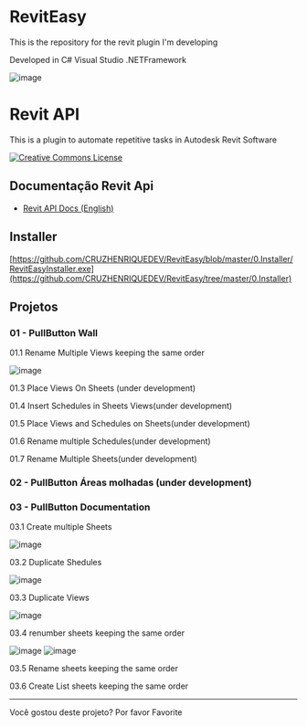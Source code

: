# RevitEasy
This is the repository for the revit plugin I'm developing

Developed in C#
Visual Studio
.NETFramework

![image](https://github.com/CRUZHENRIQUEDEV/RevitEasy/assets/143232644/7215792b-8268-477b-ba39-a9923e7bf409)


# Revit API
This is a plugin to automate repetitive tasks in Autodesk Revit Software

<a rel="license" href="https://creativecommons.org/licenses/by-nc-sa/4.0/deed.pt"><img alt="Creative Commons License" style="border-width:0" src="https://i.creativecommons.org/l/by-nc-sa/4.0/88x31.png" /></a>

## Documentação Revit Api

* [Revit API Docs (English)][Revit API Docs]

## Installer
[https://github.com/CRUZHENRIQUEDEV/RevitEasy/blob/master/0.Installer/RevitEasyInstaller.exe](https://github.com/CRUZHENRIQUEDEV/RevitEasy/tree/master/0.Installer)
## Projetos

### 01 - PullButton Wall

01.1 Rename Multiple Views keeping the same order

![image](https://github.com/CRUZHENRIQUEDEV/RevitEasy/assets/143232644/0b3b6064-64e9-43d2-92c8-2a8bb55fff8e)


01.3 Place Views On Sheets (under development)

01.4 Insert Schedules in Sheets Views(under development)

01.5 Place Views and Schedules on Sheets(under development)

01.6 Rename multiple Schedules(under development)

01.7 Rename Multiple Sheets(under development)

### 02 - PullButton Áreas molhadas (under development)

### 03 - PullButton Documentation

03.1 Create multiple Sheets 

![image](https://github.com/CRUZHENRIQUEDEV/RevitEasy/assets/143232644/98416320-5946-4f59-ad27-fe18b9bfd1fe)


03.2 Duplicate Shedules 

![image](https://github.com/CRUZHENRIQUEDEV/RevitEasy/assets/143232644/b75b09e6-98b5-499c-b6db-49bd32d942d9)


03.3 Duplicate Views 


![image](https://github.com/CRUZHENRIQUEDEV/RevitEasy/assets/143232644/a58ee0c7-b087-403d-b267-354d0952f5bb)

03.4 renumber sheets keeping the same order

![image](https://github.com/CRUZHENRIQUEDEV/RevitEasy/assets/143232644/f8081757-7b79-4969-a21e-80c3fab20c2b)       ![image](https://github.com/CRUZHENRIQUEDEV/RevitEasy/assets/143232644/712f5224-17ff-437e-94dd-a6f5246c867f)


03.5 Rename sheets keeping the same order


03.6 Create List sheets keeping the same order



---

Você gostou deste projeto? Por favor Favorite

[Revit API Docs]: https://www.revitapidocs.com/

[TaskDialog]: https://www.revitapidocs.com/2020/853afb57-7455-a636-9881-61a391118c16.htm
[Selection]: https://www.revitapidocs.com/2020/31b73d46-7d67-5dbb-4dad-80aa597c9afc.htm
[Document]: https://www.revitapidocs.com/2020/db03274b-a107-aa32-9034-f3e0df4bb1ec.htm
[Element]: https://www.revitapidocs.com/2020/eb16114f-69ea-f4de-0d0d-f7388b105a16.htm
[Parameter]: https://www.revitapidocs.com/2020/333ff41b-e6a7-d959-60bf-c3bfae495581.htm
[Transaction]: https://www.revitapidocs.com/2020/308ebf8d-d96d-4643-cd1d-34fffcea53fd.htm
[ElementTransformUtils]: https://www.revitapidocs.com/2020/781ad017-5ee5-f44b-5db2-e8e1f883ae5d.htm
[Wall]: https://www.revitapidocs.com/2020/b5891733-c602-12df-beab-da414b58d608.htm
[FilteredElementCollector]: https://www.revitapidocs.com/2020/263cf06b-98be-6f91-c4da-fb47d01688f3.htm
